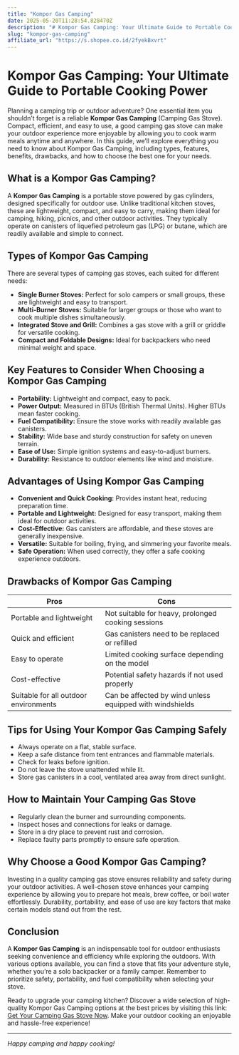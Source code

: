 ```yaml
---
title: "Kompor Gas Camping"
date: 2025-05-20T11:28:54.828470Z
description: "# Kompor Gas Camping: Your Ultimate Guide to Portable Cooking Power..."
slug: "kompor-gas-camping"
affiliate_url: "https://s.shopee.co.id/2fyekBxvrt"
---
```

# Kompor Gas Camping: Your Ultimate Guide to Portable Cooking Power

Planning a camping trip or outdoor adventure? One essential item you shouldn’t forget is a reliable **Kompor Gas Camping** (Camping Gas Stove). Compact, efficient, and easy to use, a good camping gas stove can make your outdoor experience more enjoyable by allowing you to cook warm meals anytime and anywhere. In this guide, we’ll explore everything you need to know about Kompor Gas Camping, including types, features, benefits, drawbacks, and how to choose the best one for your needs.

## What is a Kompor Gas Camping?

A **Kompor Gas Camping** is a portable stove powered by gas cylinders, designed specifically for outdoor use. Unlike traditional kitchen stoves, these are lightweight, compact, and easy to carry, making them ideal for camping, hiking, picnics, and other outdoor activities. They typically operate on canisters of liquefied petroleum gas (LPG) or butane, which are readily available and simple to connect.

## Types of Kompor Gas Camping

There are several types of camping gas stoves, each suited for different needs:

- **Single Burner Stoves:** Perfect for solo campers or small groups, these are lightweight and easy to transport.
- **Multi-Burner Stoves:** Suitable for larger groups or those who want to cook multiple dishes simultaneously.
- **Integrated Stove and Grill:** Combines a gas stove with a grill or griddle for versatile cooking.
- **Compact and Foldable Designs:** Ideal for backpackers who need minimal weight and space.

## Key Features to Consider When Choosing a Kompor Gas Camping

- **Portability:** Lightweight and compact, easy to pack.
- **Power Output:** Measured in BTUs (British Thermal Units). Higher BTUs mean faster cooking.
- **Fuel Compatibility:** Ensure the stove works with readily available gas canisters.
- **Stability:** Wide base and sturdy construction for safety on uneven terrain.
- **Ease of Use:** Simple ignition systems and easy-to-adjust burners.
- **Durability:** Resistance to outdoor elements like wind and moisture.

## Advantages of Using Kompor Gas Camping

- **Convenient and Quick Cooking:** Provides instant heat, reducing preparation time.
- **Portable and Lightweight:** Designed for easy transport, making them ideal for outdoor activities.
- **Cost-Effective:** Gas canisters are affordable, and these stoves are generally inexpensive.
- **Versatile:** Suitable for boiling, frying, and simmering your favorite meals.
- **Safe Operation:** When used correctly, they offer a safe cooking experience outdoors.

## Drawbacks of Kompor Gas Camping

| Pros | Cons |
|------------------|----------------------------------------------------|
| Portable and lightweight | Not suitable for heavy, prolonged cooking sessions |
| Quick and efficient | Gas canisters need to be replaced or refilled |
| Easy to operate | Limited cooking surface depending on the model |
| Cost-effective | Potential safety hazards if not used properly |
| Suitable for all outdoor environments | Can be affected by wind unless equipped with windshields |

## Tips for Using Your Kompor Gas Camping Safely

- Always operate on a flat, stable surface.
- Keep a safe distance from tent entrances and flammable materials.
- Check for leaks before ignition.
- Do not leave the stove unattended while lit.
- Store gas canisters in a cool, ventilated area away from direct sunlight.

## How to Maintain Your Camping Gas Stove

- Regularly clean the burner and surrounding components.
- Inspect hoses and connections for leaks or damage.
- Store in a dry place to prevent rust and corrosion.
- Replace faulty parts promptly to ensure safe operation.

## Why Choose a Good Kompor Gas Camping?

Investing in a quality camping gas stove ensures reliability and safety during your outdoor activities. A well-chosen stove enhances your camping experience by allowing you to prepare hot meals, brew coffee, or boil water effortlessly. Durability, portability, and ease of use are key factors that make certain models stand out from the rest.

## Conclusion

A **Kompor Gas Camping** is an indispensable tool for outdoor enthusiasts seeking convenience and efficiency while exploring the outdoors. With various options available, you can find a stove that fits your adventure style, whether you’re a solo backpacker or a family camper. Remember to prioritize safety, portability, and fuel compatibility when selecting your stove.

Ready to upgrade your camping kitchen? Discover a wide selection of high-quality Kompor Gas Camping options at the best prices by visiting this link: [Get Your Camping Gas Stove Now](https://s.shopee.co.id/2fyekBxvrt). Make your outdoor cooking an enjoyable and hassle-free experience!

---

*Happy camping and happy cooking!*